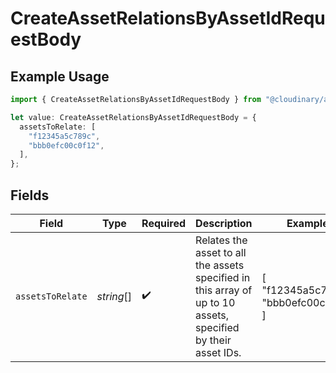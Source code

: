 # CreateAssetRelationsByAssetIdRequestBody

## Example Usage

```typescript
import { CreateAssetRelationsByAssetIdRequestBody } from "@cloudinary/asset-management/models/operations";

let value: CreateAssetRelationsByAssetIdRequestBody = {
  assetsToRelate: [
    "f12345a5c789c",
    "bbb0efc00c0f12",
  ],
};
```

## Fields

| Field                                                                                                         | Type                                                                                                          | Required                                                                                                      | Description                                                                                                   | Example                                                                                                       |
| ------------------------------------------------------------------------------------------------------------- | ------------------------------------------------------------------------------------------------------------- | ------------------------------------------------------------------------------------------------------------- | ------------------------------------------------------------------------------------------------------------- | ------------------------------------------------------------------------------------------------------------- |
| `assetsToRelate`                                                                                              | *string*[]                                                                                                    | :heavy_check_mark:                                                                                            | Relates the asset to all the assets specified in this array of up to 10 assets, specified by their asset IDs. | [<br/>"f12345a5c789c",<br/>"bbb0efc00c0f12"<br/>]                                                             |